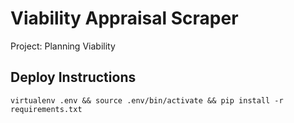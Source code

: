 # Viability Appraisal Scraper

Project: Planning Viability

## Deploy Instructions
`virtualenv .env && source .env/bin/activate && pip install -r requirements.txt`

